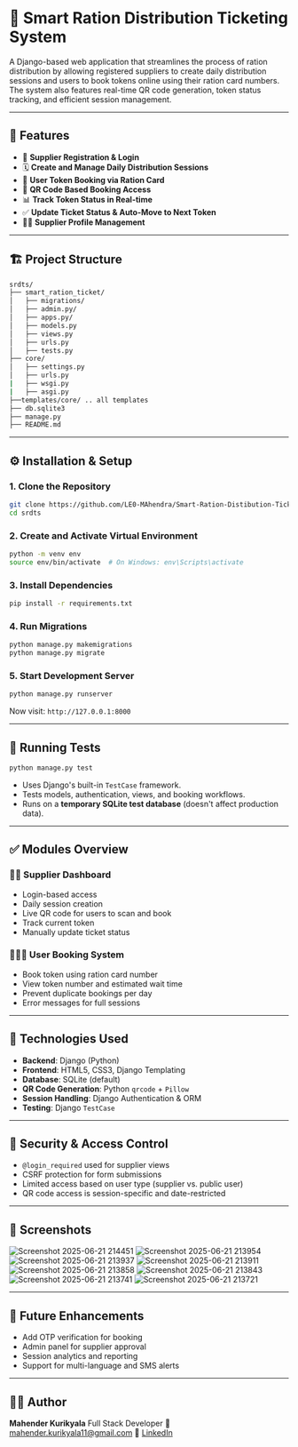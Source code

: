 # 🧾 Smart Ration Distribution Ticketing System

A Django-based web application that streamlines the process of ration distribution by allowing registered suppliers to create daily distribution sessions and users to book tokens online using their ration card numbers. The system also features real-time QR code generation, token status tracking, and efficient session management.

---

## 📌 Features

- 👤 **Supplier Registration & Login**
- 🗓️ **Create and Manage Daily Distribution Sessions**
- 🧾 **User Token Booking via Ration Card**
- 🎫 **QR Code Based Booking Access**
- 📊 **Track Token Status in Real-time**
- ✅ **Update Ticket Status & Auto-Move to Next Token**
- 🧑‍💼 **Supplier Profile Management**

---

## 🏗️ Project Structure

```bash
srdts/
├── smart_ration_ticket/
│   ├── migrations/
│   ├── admin.py/
│   ├── apps.py/
│   ├── models.py
│   ├── views.py
│   ├── urls.py
│   ├── tests.py
├── core/        
│   ├── settings.py
│   ├── urls.py
|   ├── wsgi.py
|   ├── asgi.py
├──templates/core/ .. all templates
├── db.sqlite3
├── manage.py
├── README.md
````

---

## ⚙️ Installation & Setup

### 1. Clone the Repository

```bash
git clone https://github.com/LE0-MAhendra/Smart-Ration-Distibution-Ticketing-System
cd srdts
```

### 2. Create and Activate Virtual Environment

```bash
python -m venv env
source env/bin/activate  # On Windows: env\Scripts\activate
```

### 3. Install Dependencies

```bash
pip install -r requirements.txt
```

### 4. Run Migrations

```bash
python manage.py makemigrations
python manage.py migrate
```

### 5. Start Development Server

```bash
python manage.py runserver
```

Now visit: `http://127.0.0.1:8000`

---

## 🧪 Running Tests

```bash
python manage.py test
```

* Uses Django's built-in `TestCase` framework.
* Tests models, authentication, views, and booking workflows.
* Runs on a **temporary SQLite test database** (doesn't affect production data).

---

## ✅ Modules Overview

### 👨‍💼 Supplier Dashboard

* Login-based access
* Daily session creation
* Live QR code for users to scan and book
* Track current token
* Manually update ticket status

### 👨‍👩‍👦 User Booking System

* Book token using ration card number
* View token number and estimated wait time
* Prevent duplicate bookings per day
* Error messages for full sessions

---

## 🧠 Technologies Used

* **Backend**: Django (Python)
* **Frontend**: HTML5, CSS3, Django Templating
* **Database**: SQLite (default)
* **QR Code Generation**: Python `qrcode` + `Pillow`
* **Session Handling**: Django Authentication & ORM
* **Testing**: Django `TestCase`

---

## 🔐 Security & Access Control

* `@login_required` used for supplier views
* CSRF protection for form submissions
* Limited access based on user type (supplier vs. public user)
* QR code access is session-specific and date-restricted

---

## 📸 Screenshots

![Screenshot 2025-06-21 214451](https://github.com/user-attachments/assets/4cd92964-06f1-4b1c-9680-f025c23ed81d)
![Screenshot 2025-06-21 213954](https://github.com/user-attachments/assets/b7b5daf9-2397-4a56-8b5a-d34d590e1e44)
![Screenshot 2025-06-21 213937](https://github.com/user-attachments/assets/3a876812-7783-40b7-9937-085b671b6856)
![Screenshot 2025-06-21 213911](https://github.com/user-attachments/assets/6658fb33-ce7c-41cc-890b-5509224a5039)
![Screenshot 2025-06-21 213858](https://github.com/user-attachments/assets/06da2c50-6d13-417c-bbf5-f11d9be85923)
![Screenshot 2025-06-21 213843](https://github.com/user-attachments/assets/0dd99a16-b671-4c92-8a47-c580ad0a47eb)
![Screenshot 2025-06-21 213741](https://github.com/user-attachments/assets/611f375c-edb6-4771-8e34-c65c5a2a8e0b)
![Screenshot 2025-06-21 213721](https://github.com/user-attachments/assets/de9dc103-c84a-421b-aa4f-84732b705880)

---

## 📝 Future Enhancements

* Add OTP verification for booking
* Admin panel for supplier approval
* Session analytics and reporting
* Support for multi-language and SMS alerts


---

## 🙋‍♂️ Author

**Mahender Kurikyala**
Full Stack Developer
📧 [mahender.kurikyala11@gmail.com](mailto:mahender.kurikyala11@gmail.com)
🔗 [LinkedIn](https://www.linkedin.com/in/leo-mahendra)

```

